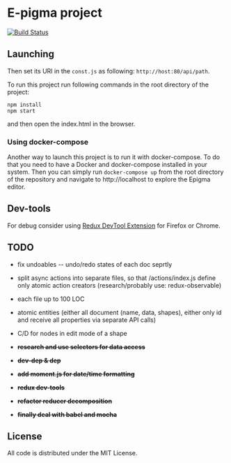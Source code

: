 # E-pigma project

[![Build Status](http://52.47.206.37:8080/job/epigma/job/master/badge/icon)](http://52.47.206.37:8080/job/epigma/job/master/)

## Launching 

Then set its URI in the ```const.js``` as following: ```http://host:80/api/path```.

To run this project run following commands in the root directory of the project:

```
npm install
npm start
```
and then open the index.html in the browser.

### Using docker-compose

Another way to launch this project is to run it with docker-compose. To do that you need to have a Docker and 
docker-compose installed in your system. Then you can simply run ```docker-compose up``` from the root directory
of the repository and navigate to http://localhost to explore the Epigma editor.

## Dev-tools

For debug consider using [Redux DevTool Extension](http://extension.remotedev.io) for Firefox or Chrome.

## TODO


- fix undoables -- undo/redo states of each doc seprtly
- split async actions into separate files, so that /actions/index.js define only atomic action creators (research/probably use: redux-observable)
- each file up to 100 LOC
- atomic entities (either all document (name, data, shapes), either only id and receive all properties via separate API calls)
- C/D for nodes in edit mode of a shape

- <s><b>research and use selectors for data access</b></s>
- <s><b>dev-dep & dep</b></s>
- <s><b>add moment.js for date/time formatting</b></s>
- <s><b>redux dev-tools</b></s>
- <s><b>refactor reducer decomposition</s></b>
- <s><b>finally deal with babel and mocha</b></s>

## License

All code is distributed under the MIT License.
